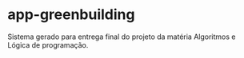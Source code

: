 # app-greenbuilding
Sistema gerado para entrega final do projeto da matéria Algoritmos e Lógica de programação. 
